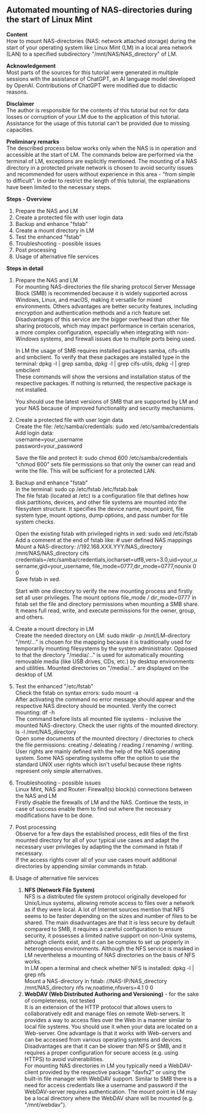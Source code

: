 ## Automated mounting of NAS-directories during the start of Linux Mint

**Content**  
How to mount NAS-directories (NAS: network attached storage) during the start of your operating system like Linux Mint (LM) in a local area network (LAN) to a specified subdirectory "/mnt/NAS/NAS_directory" of LM.

**Acknowledgement**  
Most parts of the sources for this tutorial were generated in multiple sessions with the assistance of ChatGPT, an AI language model developed by OpenAI. Contributions of ChatGPT were modified due to didactic reasons.

**Disclaimer**  
The author is responsible for the contents of this tutorial but not for data losses or corruption of your LM due to the application of this tutorial. Assistance for the usage of this tutorial can't be provided due to missing capacities.

**Preliminary remarks**  
The described process below works only when the NAS is in operation and accessible at the start of LM.
The commands below are performed via the terminal of LM, exceptions are explicitly mentioned.
The mounting of a NAS directory in a protected private network is chosen to avoid security issues and recommended for users without experience in this area - "from simple to difficult".
In order to restrict the length of this tutorial, the explanations have been limited to the necessary steps.

**Steps - Overview**

1. Prepare the NAS and LM
2. Create a protected file with user login data
3. Backup and enhance "fstab"
4. Create a mount directory in LM
5. Test the enhanced "fstab"
6. Troubleshooting - possible issues
7. Post processing
8. Usage of alternative file services

**Steps in detail**

1. Prepare the NAS and LM  
   For mounting NAS-directories the file sharing protocol Server Message Block (SMB) is recommended because it is widely supported across Windows, Linux, and macOS, making it versatile for mixed environments. Others advantages are better security features, including encryption and authentication methods and a rich feature set. Disadvantages of this service are the bigger overhead than other file sharing protocols, which may impact performance in certain scenarios, a more complex configuration, especially when integrating with non-Windows systems, and firewall issues due to multiple ports being used.

   In LM the usage of SMB requires installed packages samba, cifs-utils and smbclient. To verify that these packages are installed type in the terminal: dpkg -l | grep samba, dpkg -l | grep cifs-utils, dpkg -l | grep smbclient  
   These commands will show the versions and installation status of the respective packages. If nothing is returned, the respective package is not installed.

   You should use the latest versions of SMB that are supported by LM and your NAS because of improved functionality and security mechanisms.
2. Create a protected file with user login data  
   Create the file: /etc/samba/credentials: sudo xed /etc/samba/credentials  
   Add login data:  
   username=your_username  
   password=your_password

   Save the file and protect it: sudo chmod 600 /etc/samba/credentials  
   "chmod 600" sets file permissions so that only the owner can read and write the file. This will be sufficient for a protected LAN.
3. Backup and enhance "fstab"  
   In the terminal: sudo cp /etc/fstab /etc/fstab.bak  
   The file fstab (located at /etc) is a configuration file that defines how disk partitions, devices, and other file systems are mounted into the filesystem structure. It specifies the device name, mount point, file system type, mount options, dump options, and pass number for file system checks.

   Open the existing fstab with privileged rights in xed: sudo xed /etc/fstab  
   Add a comment at the end of fstab like: # user defined NAS mappings  
   Mount a NAS-directory: //192.168.XXX.YYY/NAS_directory /mnt/NAS/NAS_directory cifs credentials=/etc/samba/credentials,iocharset=utf8,vers=3.0,uid=your_username,gid=your_username, file_mode=0777,dir_mode=0777,nounix 0 0  
   Save fstab in xed.

   Start with one directory to verify the new mounting process and firstly set all user privileges.
   The mount options file_mode / dir_mode=0777 in fstab set the file and directory permissions when mounting a SMB share. It means full read, write, and execute permissions for the owner, group, and others.
4. Create a mount directory in LM  
   Create the needed directory on LM: sudo mkdir -p /mnt/LM-directory  
   "/mnt/..." is chosen for the mapping because it is traditionally used for temporarily mounting filesystems by the system administrator. Opposed to that the directory "/media/..." is used for automatically mounting removable media (like USB drives, CDs, etc.) by desktop environments and utilities. Mounted directories on "/media/..." are displayed on the desktop of LM.  
5. Test the enhanced "/etc/fstab"  
   Check the fstab on syntax errors: sudo mount -a  
   After activating the command no error message should appear and the respective NAS directory should be mounted.
   Verify the correct mounting: df -h  
   The command before lists all mounted file systems - inclusive the mounted NAS-directory.
   Check the user rights of the mounted directory: ls -l /mnt/NAS_directory  
   Open some documents of the mounted directory / directories to check the file permissions: creating / deleating / reading / renaming / writing.  
   User rights are mainly defined with the help of the NAS operating system. Some NAS operating systems offer the option to use the standard UNIX user rights which isn't useful because these rights represent only simple alternatives.
6. Troubleshooting - possible issues  
   Linux Mint, NAS and Router: Firewall(s) block(s) connections between the NAS and LM  
   Firstly disable the firewalls of LM and the NAS. Continue the tests, in case of success enable them to find out where the necessary modifications have to be done.
7. Post processing  
   Observe for a few days the established process, edit files of the first mounted directory for all of your typical use cases and adapt the necessary user privileges by adapting the the command in fstab if necessary.  
   If the access rights cover all of your use cases mount additional directories by appending similar commands in fstab.
8. Usage of alternative file services  
    1. **NFS (Network File System)**  
NFS is a distributed file system protocol originally developed for Unix/Linux systems, allowing remote access to files over a network as if they were local. A lot of Internet sources mention that NFS seems to be faster depending on the sizes and number of files to be shared. The main disadvantages are that it is less secure by default compared to SMB, it requires a careful configuration to ensure security, it possesses a limited native support on non-Unix systems, although clients exist, and it can be complex to set up properly in heterogeneous environments.
Although the NFS service is masked in LM nevertheless a mounting of NAS directories on the basis of NFS works.  
In LM open a terminal and check whether NFS is installed: dpkg -l | grep nfs  
Mount a NAS-directory in fstab: //NAS-IP/NAS_directory /mnt/NAS_directory nfs rw,noatime,nfsvers=4.1 0 0  
    2. **WebDAV (Web Distributed Authoring and Versioning)** - for the sake of completeness, not tested  
It is an extension of the HTTP protocol that allows users to collaboratively edit and manage files on remote Web-servers. It provides a way to access files over the Web in a manner similar to local file systems. You should use it when your data are located on a Web-server. One advantage is that it works with Web-servers and can be accessed from various operating systems and devices. Disadvantages are that it can be slower than NFS or SMB, and it requires a proper configuration for secure access (e.g. using HTTPS) to avoid vulnerabilities.  
For mounting NAS directories in LM you typically need a WebDAV-client provided by the respective package "davfs2" or using the built-in file manager with WebDAV support. Similar to SMB there is a need for access credentials like a username and password if the WebDAV-server requires authentication. The mount point in LM may be a local directory where the WebDAV share will be mounted (e.g. "/mnt/webdav").
